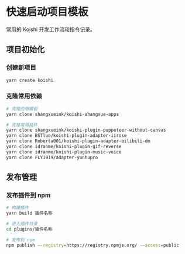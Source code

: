 # 快速启动项目模板

常用的 Koishi 开发工作流和指令记录。

## 项目初始化

### 创建新项目
```bash
yarn create koishi
```

### 克隆常用依赖
```bash
# 克隆应用模板
yarn clone shangxueink/koishi-shangxue-apps

# 克隆常用插件
yarn clone shangxueink/koishi-plugin-puppeteer-without-canvas
yarn clone BSTluo/koishi-plugin-adapter-iirose
yarn clone Roberta001/koishi-plugin-adapter-bilibili-dm
yarn clone idranme/koishi-plugin-gif-reverse
yarn clone idranme/koishi-plugin-music-voice
yarn clone FLY1919/adapter-yunhupro
```

## 发布管理

### 发布插件到 npm
```bash
# 构建插件
yarn build 插件名称

# 进入插件目录
cd plugins/插件名称

# 发布到 npm
npm publish --registry=https://registry.npmjs.org/ --access=public
```
